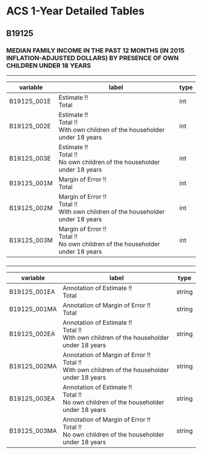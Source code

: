 # ACS 1-Year Detailed Tables

## B19125

### MEDIAN FAMILY INCOME IN THE PAST 12 MONTHS (IN 2015 INFLATION-ADJUSTED DOLLARS) BY PRESENCE OF OWN CHILDREN UNDER 18 YEARS

___

| variable | label | type |
| ----- | ----- | ----- |
| B19125_001E | Estimate !!<br>Total | int |
| B19125_002E | Estimate !!<br>Total !!<br>With own children of the householder under 18 years | int |
| B19125_003E | Estimate !!<br>Total !!<br>No own children of the householder under 18 years | int |
| B19125_001M | Margin of Error !!<br>Total | int |
| B19125_002M | Margin of Error !!<br>Total !!<br>With own children of the householder under 18 years | int |
| B19125_003M | Margin of Error !!<br>Total !!<br>No own children of the householder under 18 years | int |
### 

___

| variable | label | type |
| ----- | ----- | ----- |
| B19125_001EA | Annotation of Estimate !!<br>Total | string |
| B19125_001MA | Annotation of Margin of Error !!<br>Total | string |
| B19125_002EA | Annotation of Estimate !!<br>Total !!<br>With own children of the householder under 18 years | string |
| B19125_002MA | Annotation of Margin of Error !!<br>Total !!<br>With own children of the householder under 18 years | string |
| B19125_003EA | Annotation of Estimate !!<br>Total !!<br>No own children of the householder under 18 years | string |
| B19125_003MA | Annotation of Margin of Error !!<br>Total !!<br>No own children of the householder under 18 years | string |

